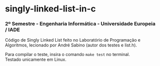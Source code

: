 # singly-linked-list-in-c
### 2º Semestre - Engenharia Informática - Universidade Europeia / IADE  
Código de Singly Linked List feito no Laboratório de Programação e Algoritmos, lecionado por André Sabino (autor dos testes e list.h).

Para compilar o teste, insira o comando `make test` no terminal.  
Testado unicamente em Linux.